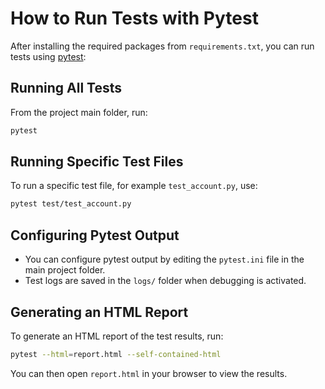 # How to Run Tests with Pytest

After installing the required packages from `requirements.txt`, you can run tests using [pytest](https://docs.pytest.org/):

## Running All Tests

From the project main folder, run:
```bash
pytest
```

## Running Specific Test Files

To run a specific test file, for example `test_account.py`, use:
```bash
pytest test/test_account.py
```

## Configuring Pytest Output

- You can configure pytest output by editing the `pytest.ini` file in the main project folder.
- Test logs are saved in the `logs/` folder when debugging is activated.

## Generating an HTML Report

To generate an HTML report of the test results, run:
```bash
pytest --html=report.html --self-contained-html
```

You can then open `report.html` in your browser to view the results.

